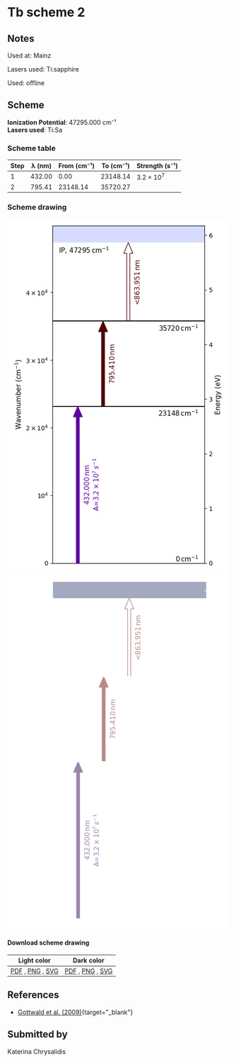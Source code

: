 # Tb scheme 2

## Notes

Used at: Mainz

Lasers used: Ti:sapphire

Used: offline





## Scheme

**Ionization Potential**: 47295.000 cm⁻¹  
**Lasers used**: Ti:Sa

### Scheme table

| Step | λ (nm) | From (cm⁻¹) | To (cm⁻¹) |   Strength (s⁻¹)    |
| ---- | ------ | ----------- | --------- | ------------------- |
| 1    | 432.00 | 0.00        | 23148.14  | $3.2 \times 10^{7}$ |
| 2    | 795.41 | 23148.14    | 35720.27  |                     |


### Scheme drawing

![tb scheme, light mode](tb-002/tb-002-light.png#only-light)
![tb scheme, dark mode](tb-002/tb-002-dark-web.png#only-dark)

#### Download scheme drawing

|                                            Light color                                            |                                           Dark color                                           |
| ------------------------------------------------------------------------------------------------- | ---------------------------------------------------------------------------------------------- |
| [PDF](tb-002/tb-002-light.pdf) , [PNG](tb-002/tb-002-light.png) , [SVG](tb-002/tb-002-light.svg)  | [PDF](tb-002/tb-002-dark.pdf) , [PNG](tb-002/tb-002-dark.png) , [SVG](tb-002/tb-002-dark.svg)  |


## References

  - [Gottwald et al. (2009)](https://doi.org/10.1063/1.3115590){target="_blank"}



## Submitted by

Katerina Chrysalidis


